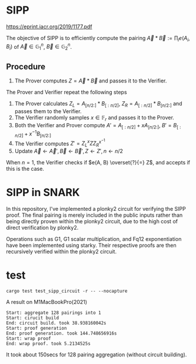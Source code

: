# SIPP

https://eprint.iacr.org/2019/1177.pdf

The objective of SIPP is to efficiently compute the pairing $\vec{A}*\vec{B} := \prod_i e(A_i, B_i)$ of $\vec{A} \in \mathbb{G}_1^n$, $\vec{B} \in \mathbb{G}_2^n$.

## Procedure

1. The Prover computes $Z = \vec{A}*\vec{B}$ and passes it to the Verifier.

The Prover and Verifier repeat the following steps

1. The Prover calculates $Z_L = A_{[n/2:]} * B_{[:n/2]}$, $Z_R = A_{[:n/2]} * B_{[n/2:]}$ and passes them to the Verifier.
2. The Verifier randomly samples $x \in \mathbb{F}_r$ and passes it to the Prover.
3. Both the Verifier and Prover compute $A' = A_{[:n/2]} + x A_{[n/2:]}$, $B' = B_{[:n/2]} + x^{-1} B_{[n/2:]}$
4. The Verifier computes $Z' = Z_L^x Z Z_R^{x^{-1}}$
5. Update $\vec{A}\leftarrow \vec{A}', \vec{B}\leftarrow \vec{B}', Z \leftarrow Z', n \leftarrow n/2$

When $n = 1$, the Verifier checks if $e(A, B) \overset{?}{=} Z$, and accepts if this is the case.

# SIPP in SNARK

In this repository, I've implemented a plonky2 circuit for verifying the SIPP proof. The final pairing is merely included in the public inputs rather than being directly proven within the plonky2 circuit, due to the high cost of direct verification by plonky2.

Operations such as G1, G1 scalar multiplication, and Fq12 exponentiation have been implemented using starky. Their respective proofs are then recursively verified within the plonky2 circuit.

# test

`cargo test test_sipp_circuit -r -- --nocapture`

A result on M1MacBookPro(2021)

```
Start: aggregate 128 pairings into 1
Start: cirucit build
End: circuit build. took 38.938160042s
Start: proof generation
End: proof generation. took 144.748656916s
Start: wrap proof
End: wrap proof. took 5.2134525s
```

It took about 150secs for 128 pairing aggregation (without circuit building).
